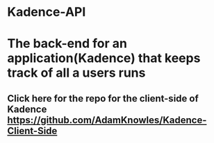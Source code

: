 # Kadence-API
# The back-end for an application(Kadence) that keeps track of all a users runs

## Click here for the repo for the client-side of Kadence https://github.com/AdamKnowles/Kadence-Client-Side
